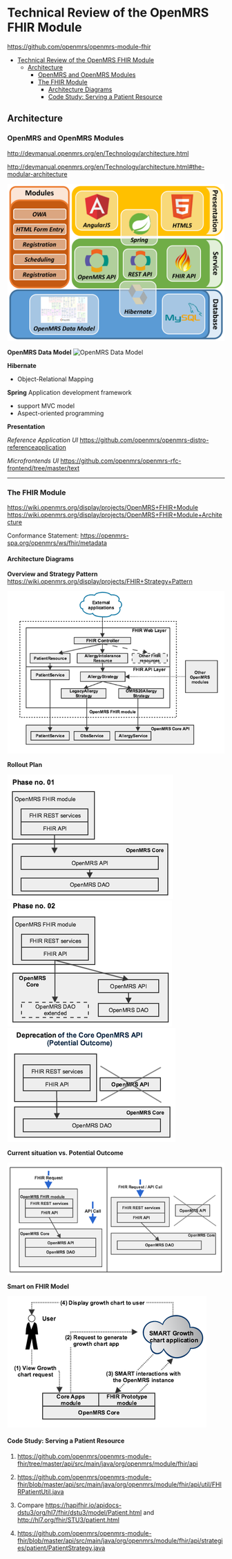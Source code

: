 # Technical Review of the OpenMRS FHIR Module

https://github.com/openmrs/openmrs-module-fhir

- [Technical Review of the OpenMRS FHIR Module](#technical-review-of-the-openmrs-fhir-module)
  - [Architecture](#architecture)
    - [OpenMRS and OpenMRS Modules](#openmrs-and-openmrs-modules)
    - [The FHIR Module](#the-fhir-module)
      - [Architecture Diagrams](#architecture-diagrams)
      - [Code Study: Serving a Patient Resource](#code-study-serving-a-patient-resource)

## Architecture

### OpenMRS and OpenMRS Modules
http://devmanual.openmrs.org/en/Technology/architecture.html 

http://devmanual.openmrs.org/en/Technology/architecture.html#the-modular-architecture

![OpenMRS Architecture](OpenMRS-architecture.png)

**OpenMRS Data Model**
![OpenMRS Data Model](https://wiki.openmrs.org/download/attachments/589829/openmrs_data_model_1.9.0.png?version=3&modificationDate=1339449402000&api=v2)

**Hibernate**
- Object-Relational Mapping
  
**Spring**
Application development framework
- support MVC model 
- Aspect-oriented programming
  
**Presentation**

*Reference Application UI* 
https://github.com/openmrs/openmrs-distro-referenceapplication

*Microfrontends UI*
https://github.com/openmrs/openmrs-rfc-frontend/tree/master/text

---

### The FHIR Module
https://wiki.openmrs.org/display/projects/OpenMRS+FHIR+Module
https://wiki.openmrs.org/display/projects/OpenMRS+FHIR+Module+Architecture

Conformance Statement: https://openmrs-spa.org/openmrs/ws/fhir/metadata

#### Architecture Diagrams

**Overview and Strategy Pattern**
https://wiki.openmrs.org/display/projects/FHIR+Strategy+Pattern

![FHIR Module Architecture](fhir-module-diagram-1.png)

**Rollout Plan**

![FHIR Module Architecture](fhir-module-diagram-2-1.png)
![FHIR Module Architecture](fhir-module-diagram-2-2.png)
![FHIR Module Architecture](fhir-module-diagram-2-3.png)

**Current situation vs. Potential Outcome**

![FHIR Module Architecture](fhir-module-diagram-3.png)

**Smart on FHIR Model**

![FHIR Module Architecture](fhir-module-diagram-4.png)

#### Code Study: Serving a Patient Resource

1. https://github.com/openmrs/openmrs-module-fhir/tree/master/api/src/main/java/org/openmrs/module/fhir/api

2. https://github.com/openmrs/openmrs-module-fhir/blob/master/api/src/main/java/org/openmrs/module/fhir/api/util/FHIRPatientUtil.java

3. Compare https://hapifhir.io/apidocs-dstu3/org/hl7/fhir/dstu3/model/Patient.html and http://hl7.org/fhir/STU3/patient.html

4. https://github.com/openmrs/openmrs-module-fhir/blob/master/api/src/main/java/org/openmrs/module/fhir/api/strategies/patient/PatientStrategy.java
   